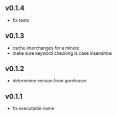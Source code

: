 v0.1.4
----------
 * fix tests

v0.1.3
----------
 * cache interchanges for a minute
 * make sure keyword checking is case insensitive

v0.1.2
----------
 * deternmine version from goreleaser

v0.1.1
----------
 * fix executable name

